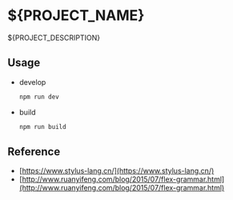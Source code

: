 # ${PROJECT_NAME}

${PROJECT_DESCRIPTION}

## Usage

- develop

  ```bash
  npm run dev
  ```

- build

  ```bash
  npm run build
  ```

## Reference

- [https://www.stylus-lang.cn/](https://www.stylus-lang.cn/)
- [http://www.ruanyifeng.com/blog/2015/07/flex-grammar.html](http://www.ruanyifeng.com/blog/2015/07/flex-grammar.html)
